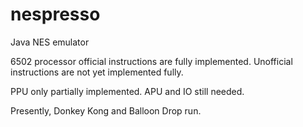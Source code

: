 # nespresso
Java NES emulator

6502 processor official instructions are fully implemented. Unofficial instructions are not yet implemented fully.

PPU only partially implemented. APU and IO still needed.

Presently, Donkey Kong and Balloon Drop run.
